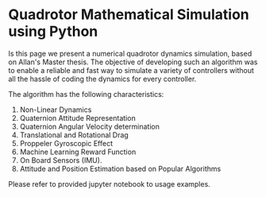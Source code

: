 # Quadrotor Mathematical Simulation using Python

Is this page we present a numerical quadrotor dynamics simulation, based on Allan's Master thesis. The objective of developing such an algorithm was to enable a reliable and fast way to simulate a variety of controllers without all the hassle of coding the dynamics for every controller. 

The algorithm has the following characteristics:

1. Non-Linear Dynamics
2. Quaternion Attitude Representation 
3. Quaternion Angular Velocity determination
4. Translational and Rotational Drag
5. Proppeler Gyroscopic Effect
6. Machine Learning Reward Function
7. On Board Sensors (IMU).
8. Attitude and Position Estimation based on Popular Algorithms

Please refer to provided jupyter notebook to usage examples.
